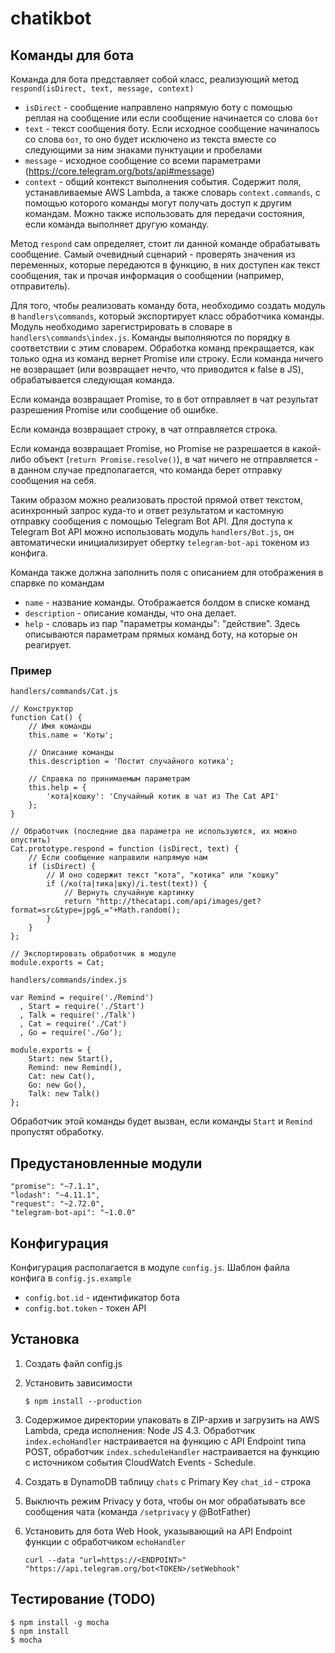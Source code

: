 # chatikbot

## Команды для бота

Команда для бота представляет собой класс, реализующий метод `respond(isDirect, text, message, context)`

- `isDirect` - сообщение направлено напрямую боту с помощью реплая на сообщение или если сообщение начинается со слова `бот`
- `text` - текст сообщения боту. Если исходное сообщение начиналось со слова `бот`, то оно будет исключено из текста вместе
со следующими за ним знаками пунктуации и пробелами
- `message` - исходное сообщение со всеми параметрами (https://core.telegram.org/bots/api#message)
- `context` - общий контекст выполнения события. Содержит поля, устанавливаемые AWS Lambda, а также словарь `context.commands`,
с помощью которого команды могут получать доступ к другим командам. Можно также использовать для передачи состояния, если
команда выполняет другую команду.

Метод `respond` сам определяет, стоит ли данной команде обрабатывать сообщение. Самый очевидный сценарий -
проверять значения из переменных, которые передаются в функцию, в них доступен как текст сообщения,
так и прочая информация о сообщении (например, отправитель).

Для того, чтобы реализовать команду бота, необходимо создать модуль в `handlers\commands`, который экспортирует
класс обработчика команды. Модуль необходимо зарегистрировать в словаре в `handlers\commands\index.js`.
Команды выполняются по порядку в соответствии с этим словарем. Обработка команд прекращается, как только одна
из команд вернет Promise или строку. Если команда ничего не возвращает (или возвращает нечто, что приводится к false в JS),
обрабатывается следующая команда.

Если команда возвращает Promise, то в бот отправляет в чат результат разрешения Promise или сообщение об ошибке.

Если команда возвращает строку, в чат отправляется строка.

Если команда возвращает Promise, но Promise не разрешается в какой-либо объект (`return Promise.resolve()`), в чат ничего
не отправляется - в данном случае предполагается, что команда берет отправку сообщения на себя.

Таким образом можно реализовать простой прямой ответ текстом, асинхронный запрос куда-то и ответ результатом и кастомную
отправку сообщения с помощью Telegram Bot API. Для доступа к Telegram Bot API можно использовать модуль `handlers/Bot.js`,
он автоматически инициализирует обертку `telegram-bot-api` токеном из конфига.

Команда также должна заполнить поля с описанием для отображения в спарвке по командам

- `name` - название команды. Отображается болдом в списке команд
- `description` - описание команды, что она делает.
- `help` - словарь из пар "параметры команды": "действие". Здесь описываются параметрам прямых команд боту, на которые он реагирует.

### Пример

`handlers/commands/Cat.js`

    // Конструктор
    function Cat() {
        // Имя команды
        this.name = 'Коты';
        
        // Описание команды 
        this.description = 'Постит случайного котика';
        
        // Справка по принимаемым параметрам
        this.help = { 
            'кота|кошку': 'Случайный котик в чат из The Cat API' 
        };
    }

    // Обработчик (последние два параметра не используются, их можно опустить)
    Cat.prototype.respond = function (isDirect, text) {
        // Если сообщение направили напрямую нам
        if (isDirect) {
            // И оно содержит текст "кота", "котика" или "кошку"
            if (/ко(та|тика|шку)/i.test(text)) {
                // Вернуть случайную картинку
                return "http://thecatapi.com/api/images/get?format=src&type=jpg&_="+Math.random();
            }
        }
    };

    // Экспортировать обработчик в модуле
    module.exports = Cat;
    
`handlers/commands/index.js`

    var Remind = require('./Remind')
      , Start = require('./Start')
      , Talk = require('./Talk') 
      , Cat = require('./Cat')
      , Go = require('./Go');

    module.exports = {
        Start: new Start(),
        Remind: new Remind(),
        Cat: new Cat(),
        Go: new Go(),
        Talk: new Talk()
    };
    
 Обработчик этой команды будет вызван, если команды `Start` и `Remind` пропустят обработку.

## Предустановленные модули

    "promise": "~7.1.1",
    "lodash": "~4.11.1",
    "request": "~2.72.0",
    "telegram-bot-api": "~1.0.0"

## Конфигурация

Конфигурация располагается в модуле `config.js`. Шаблон файла конфига в `config.js.example`

- `config.bot.id` - идентификатор бота
- `config.bot.token` - токен API

## Установка

1. Создать файл config.js

2. Установить зависимости

    `$ npm install --production`
    
3. Содержимое директории упаковать в ZIP-архив и загрузить на AWS Lambda, среда исполнения: Node JS 4.3.
   Обработчик `index.echoHandler` настраивается на функцию с API Endpoint типа POST, обработчик `index.scheduleHandler`
   настраивается на функцию с источником события CloudWatch Events - Schedule.
4. Создать в DynamoDB таблицу `chats` с Primary Key `chat_id` - строка
5. Выключть режим Privacy у бота, чтобы он мог обрабатывать все сообщения чата (команда `/setprivacy` у @BotFather)
5. Установить для бота Web Hook, указывающий на API Endpoint функции с обработчиком `echoHandler`

    `curl --data "url=https://<ENDPOINT>" "https://api.telegram.org/bot<TOKEN>/setWebhook"`

## Тестирование (TODO)

    $ npm install -g mocha
    $ npm install 
    $ mocha
